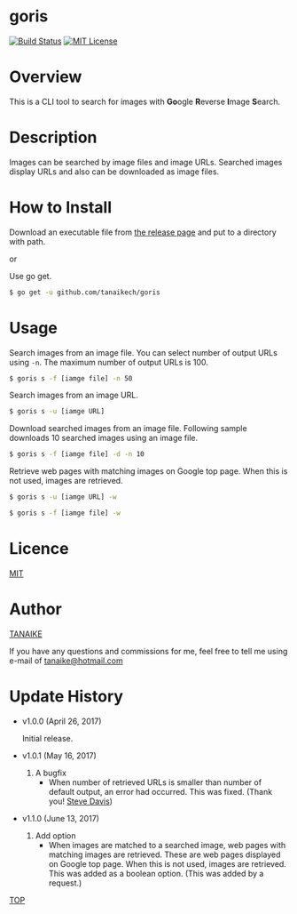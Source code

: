 goris
=====

[![Build Status](https://travis-ci.org/tanaikech/goris.svg?branch=master)](https://travis-ci.org/tanaikech/goris)
[![MIT License](http://img.shields.io/badge/license-MIT-blue.svg?style=flat)](LICENCE)

<a name="TOP"></a>
# Overview
This is a CLI tool to search for images with **Go**ogle **R**everse **I**mage **S**earch.

# Description
Images can be searched by image files and image URLs. Searched images display URLs and also can be downloaded as image files.

# How to Install
Download an executable file from [the release page](https://github.com/tanaikech/goris/releases) and put to a directory with path.

or

Use go get.

~~~bash
$ go get -u github.com/tanaikech/goris
~~~

# Usage

Search images from an image file. You can select number of output URLs using ``-n``. The maximum number of output URLs is 100.

~~~bash
$ goris s -f [iamge file] -n 50
~~~

Search images from an image URL.

~~~bash
$ goris s -u [iamge URL]
~~~

Download searched images from an image file. Following sample downloads 10 searched images using an image file.

~~~bash
$ goris s -f [iamge file] -d -n 10
~~~

Retrieve web pages with matching images on Google top page. When this is not used, images are retrieved.

~~~bash
$ goris s -u [iamge URL] -w
~~~

~~~bash
$ goris s -f [iamge file] -w
~~~

<a name="Licence"></a>
# Licence
[MIT](LICENCE)

<a name="Author"></a>
# Author
[TANAIKE](https://github.com/tanaikech)

If you have any questions and commissions for me, feel free to tell me using e-mail of tanaike@hotmail.com

<a name="Update_History"></a>
# Update History

* v1.0.0 (April 26, 2017)

    Initial release.

* v1.0.1 (May 16, 2017)
    1. A bugfix
        - When number of retrieved URLs is smaller than number of default output, an error had occurred. This was fixed. (Thank you! [Steve Davis](https://github.com/OptumCS))

* v1.1.0 (June 13, 2017)
    1. Add option
        - When images are matched to a searched image, web pages with matching images are retrieved. These are web pages displayed on Google top page. When this is not used, images are retrieved. This was added as a boolean option. (This was added by a request.)


[TOP](#TOP)
